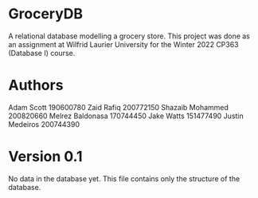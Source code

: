 # GroceryDB

A relational database modelling a grocery store. 
This project was done as an assignment at Wilfrid Laurier University for the Winter 2022 CP363 (Database I) course.

# Authors

Adam Scott     		  190600780
Zaid Rafiq    			200772150
Shazaib Mohammed	  200820660
Melrez Baldonasa		170744450
Jake Watts    			151477490
Justin Medeiros		  200744390

# Version 0.1

No data in the database yet. This file contains only the structure of the database.


